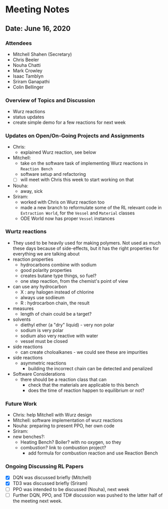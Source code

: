 # Meeting Notes

## Date: June 16, 2020

### Attendees
- Mitchell Shahen (Secretary)
- Chris Beeler
- Nouha Chatti
- Mark Crowley
- Isaac Tamblyn
- Sriram Ganapathi
- Colin Bellinger

### Overview of Topics and Discussion
- Wurz reactions
- status updates
- create simple demo for a few reactions for next week

### Updates on Open/On-Going Projects and Assignments
- Chris: 
    - explained Wurz reaction, see below
- Mitchell:
    - take on the software task of implementing Wurz reactions in `Reaction Bench`
    - software setup and refactoring
    - [ ] will meet with Chris this week to start working on that
- Nouha:
    - away, sick 
- Sriram:
    - worked with Chris on Wurz reaction too
    - made a new branch to reformulate some of the RL relevant code in `Extraction World`, for the `Vessel` and `Material` classes
    - ODE World now has proper `Vessel` instances


###  Wurtz reactions
- They used to be heavily used for making polymers. Not used as much these days because of side-effects, but it has the right properties for everything we are talking about
- reaction properties
    - hydrocarbons combine with sodium
    - good polarity properties
    - creates butane type things, so fuel?
    - one step reaction, from the chemist's point of view
- can use any hydrocarbon
    - X : any halogen instead of chlorine
    - always use sodiieum
    - R : hydrocarbon chain, the result
- measures
    - length of chain could be a target?
- solvents
    - diethyl ether (a "dry" liquid) - very non polar
    - sodium is very polar
    - sodium also very reactive with water
    - vessel must be closed
- side reactions
    - can create choloalkanes - we could see these are impurities 
- side reactions
    - asymmetric reactions
        - building the incorrect chain can be detected and penalized 
- Software Considerations
    - there should be a reaction class that can
        - check that the materials are applicable to this bench 
        - does the time of reaction happen to equilibrium or not?
### Future Work
- Chris: help Mitchell with Wurz design
- Mitchell: software implementation of wurz reactions
- Nouha: preparing to present PPO, her own code
- Sriram: 
- new benches?:
    - Heating Bench? Boiler? with no oxygen, so they
    - combustion? link to combustion project?
        - add formula for combustion reaction and use Reaction Bench

### Ongoing Discussing RL Papers
- [X] DQN was discussed briefly (Mitchell)
- [X] TD3 was discussed briefly (Sriram)
- [ ] PPO was intended to be discussed (Nouha), next week
- [ ] Further DQN, PPO, and TD# discussion was pushed to the latter half of the meeting next week.
